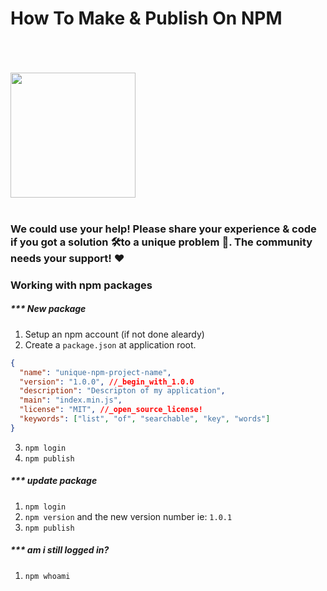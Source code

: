 # How To Make & Publish On NPM

<br>
<br>
<br>

<img src="https://upload.wikimedia.org/wikipedia/commons/thumb/d/db/Npm-logo.svg/1200px-Npm-logo.svg.png" width=200>

<br>
<br>

### We could use your help! Please share your experience & code if you got a solution 🛠️to a unique problem 🚀. The community needs your support! ❤️

### Working with npm packages

##### \*\*\* New package

1. Setup an npm account (if not done aleardy)
2. Create a `package.json` at application root.

```json
{
  "name": "unique-npm-project-name",
  "version": "1.0.0", //_begin_with_1.0.0
  "description": "Descripton of my application",
  "main": "index.min.js",
  "license": "MIT", //_open_source_license!
  "keywords": ["list", "of", "searchable", "key", "words"]
}
```

3. `npm login`
4. `npm publish`

##### \*\*\* update package

1. `npm login`
2. `npm version` and the new version number ie: `1.0.1`
3. `npm publish`

##### \*\*\* am i still logged in?

1. `npm whoami`

#
